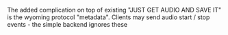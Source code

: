 The added complication on top of existing "JUST GET AUDIO AND SAVE IT" is the wyoming protocol "metadata". Clients may send audio start / stop events - the simple backend ignores these